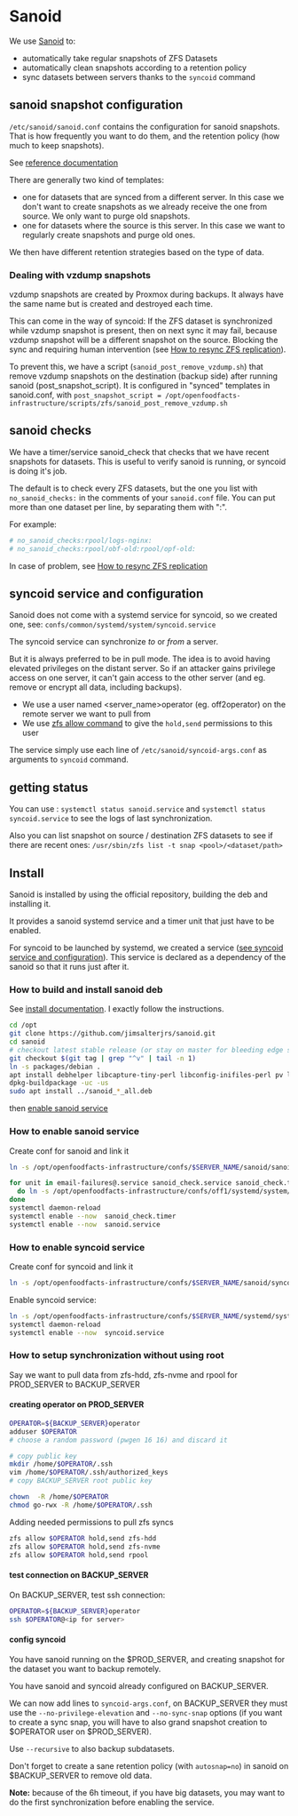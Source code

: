 # Sanoid

We use [Sanoid](https://github.com/jimsalterjrs/sanoid/) to:
- automatically take regular snapshots of ZFS Datasets
- automatically clean snapshots according to a retention policy
- sync datasets between servers thanks to the `syncoid` command

## sanoid snapshot configuration

`/etc/sanoid/sanoid.conf` contains the configuration for sanoid snapshots.
That is how frequently you want to do them, and the retention policy (how much to keep snapshots).

See [reference documentation](https://github.com/jimsalterjrs/sanoid/wiki/Sanoid)

There are generally two kind of templates:
- one for datasets that are synced from a different server.
  In this case we don't want to create snapshots as we already receive the one from source.
  We only want to purge old snapshots.
- one for datasets where the source is this server.
  In this case we want to regularly create snapshots and purge old ones.

We then have different retention strategies based on the type of data.

### Dealing with vzdump snapshots

vzdump snapshots are created by Proxmox during backups.
It always have the same name but is created and destroyed each time.

This can come in the way of syncoid:
If the ZFS dataset is synchronized while vzdump snapshot is present,
then on next sync it may fail, because vzdump snapshot will be a different snapshot on the source. Blocking the sync and requiring human intervention (see [How to resync ZFS replication](./how-to-resync-zfs-replication)).

To prevent this, we have a script (`sanoid_post_remove_vzdump.sh`) that remove vzdump snapshots on the destination (backup side) after running sanoid (post_snapshot_script). It is configured in "synced" templates in sanoid.conf,
with `post_snapshot_script = /opt/openfoodfacts-infrastructure/scripts/zfs/sanoid_post_remove_vzdump.sh`

## sanoid checks

We have a timer/service sanoid_check that checks that we have recent snapshots for datasets.
This is useful to verify sanoid is running, or syncoid is doing it's job.

The default is to check every ZFS datasets, but the one you list with `no_sanoid_checks:` 
in the comments of your `sanoid.conf` file.
You can put more than one dataset per line, by separating them with ":".

For example:
```conf
# no_sanoid_checks:rpool/logs-nginx:
# no_sanoid_checks:rpool/obf-old:rpool/opf-old:
```

In case of problem, see [How to resync ZFS replication](./how-to-resync-zfs-replication)


## syncoid service and configuration

Sanoid does not come with a systemd service for syncoid, 
so we created one, see: `confs/common/systemd/system/syncoid.service`

The syncoid service can synchronize *to* or *from* a server.

But it is always preferred to be in pull mode.
The idea is to avoid having elevated privileges on the distant server. So if an attacker gains privilege access on one server, it can't gain access to the other server (and eg. remove or encrypt all data, including backups).
* We use a user named <server_name>operator (eg. off2operator) on the remote server we want to pull from
* We use [zfs allow command](https://openzfs.github.io/openzfs-docs/man/8/zfs-allow.8.html) to give the `hold,send` permissions to this user

The service simply use each line of `/etc/sanoid/syncoid-args.conf` as arguments to `syncoid` command.


## getting status

You can use :
`systemctl status sanoid.service` and `systemctl status syncoid.service` to see the logs of last synchronization.

Also you can list snapshot on source / destination ZFS datasets to see if there are recent ones:
`/usr/sbin/zfs list -t snap <pool>/<dataset/path>`

## Install

Sanoid is installed by using the official repository, building the deb and installing it.

It provides a sanoid systemd service and a timer unit that just have to be enabled.

For syncoid to be launched by systemd, we created a service ([see syncoid service and configuration](#syncoid-service-and-configuration)).
This service is declared as a dependency of the sanoid so that it runs just after it.

### How to build and install sanoid deb

See [install documentation](https://github.com/jimsalterjrs/sanoid/blob/master/INSTALL.md#debianubuntu).
I exactly follow the instructions.

```bash
cd /opt
git clone https://github.com/jimsalterjrs/sanoid.git
cd sanoid
# checkout latest stable release (or stay on master for bleeding edge stuff, but expect bugs!)
git checkout $(git tag | grep "^v" | tail -n 1)
ln -s packages/debian .
apt install debhelper libcapture-tiny-perl libconfig-inifiles-perl pv lzop mbuffer build-essential git
dpkg-buildpackage -uc -us
sudo apt install ../sanoid_*_all.deb
```

then [enable sanoid service](#how-to-enable-sanoid-service)

### How to enable sanoid service

Create conf for sanoid and link it

```bash
ln -s /opt/openfoodfacts-infrastructure/confs/$SERVER_NAME/sanoid/sanoid.conf /etc/sanoid/
```


```bash
for unit in email-failures@.service sanoid_check.service sanoid_check.timer sanoid.service.d; \
  do ln -s /opt/openfoodfacts-infrastructure/confs/off1/systemd/system/$unit /etc/systemd/system ; \
done
systemctl daemon-reload
systemctl enable --now  sanoid_check.timer
systemctl enable --now  sanoid.service
```


### How to enable syncoid service

Create conf for syncoid and link it

```bash
ln -s /opt/openfoodfacts-infrastructure/confs/$SERVER_NAME/sanoid/syncoid-args.conf /etc/sanoid/
```

Enable syncoid service:
```bash
ln -s /opt/openfoodfacts-infrastructure/confs/$SERVER_NAME/systemd/system/syncoid.service /etc/systemd/system
systemctl daemon-reload
systemctl enable --now  syncoid.service
```

### How to setup synchronization without using root

Say we want to pull data from zfs-hdd, zfs-nvme and rpool for PROD_SERVER to BACKUP_SERVER

#### creating operator on PROD_SERVER

```bash
OPERATOR=${BACKUP_SERVER}operator
adduser $OPERATOR
# choose a random password (pwgen 16 16) and discard it

# copy public key
mkdir /home/$OPERATOR/.ssh
vim /home/$OPERATOR/.ssh/authorized_keys
# copy BACKUP_SERVER root public key

chown  -R /home/$OPERATOR
chmod go-rwx -R /home/$OPERATOR/.ssh
```

Adding needed permissions to pull zfs syncs
```bash
zfs allow $OPERATOR hold,send zfs-hdd
zfs allow $OPERATOR hold,send zfs-nvme
zfs allow $OPERATOR hold,send rpool

```
#### test connection on BACKUP_SERVER

On BACKUP_SERVER, test ssh connection:

```bash
OPERATOR=${BACKUP_SERVER}operator
ssh $OPERATOR@<ip for server>
```

#### config syncoid

You have sanoid running on the $PROD_SERVER, and creating snapshot for the dataset you want to backup remotely.

You have sanoid and syncoid already configured on BACKUP_SERVER.

We can now add lines to `syncoid-args.conf`, on BACKUP_SERVER
they must use the `--no-privilege-elevation` and `--no-sync-snap` options
(if you want to create a sync snap,
you will have to also grand snapshot creation to $OPERATOR user on $PROD_SERVER).

Use `--recursive` to also backup subdatasets.

Don't forget to create a sane retention policy (with `autosnap=no`) in sanoid on $BACKUP_SERVER to remove old data.

**Note:** because of the 6h timeout, if you have big datasets, you may want to do the first synchronization before enabling the service.